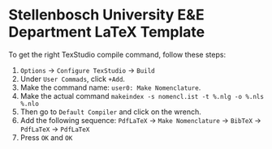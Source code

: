 # Stellenbosch University E&E Department LaTeX Template

To get the right TexStudio compile command, follow these steps:

1. `Options` -> `Configure TexStudio` -> `Build` 
2. Under `User Commads`, click `+Add`. 
3. Make the command name: `user0: Make Nomenclature`.
4. Make the actual command `makeindex -s nomencl.ist -t %.nlg -o %.nls %.nlo`
5. Then go to `Default Compiler` and click on the wrench. 
6. Add the following sequence: `PdfLaTeX` -> `Make Nomenclature` -> `BibTeX` -> `PdfLaTeX` -> `PdfLaTeX`
7. Press `OK` and `OK`